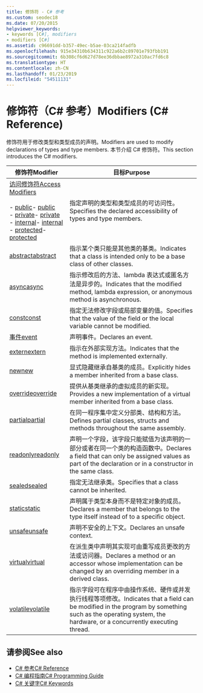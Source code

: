 ```yaml
---
title: 修饰符 - C# 参考
ms.custom: seodec18
ms.date: 07/20/2015
helpviewer_keywords:
- keywords [C#], modifiers
- modifiers [C#]
ms.assetid: c96691dd-b357-49ec-b5ae-03ca214fadfb
ms.openlocfilehash: 915e34310b634311c922a6b2c89701e793fbb191
ms.sourcegitcommit: 6b308cf6d627d78ee36dbbae8972a310ac7fd6c8
ms.translationtype: HT
ms.contentlocale: zh-CN
ms.lasthandoff: 01/23/2019
ms.locfileid: "54511131"
---
```

# <a name="modifiers-c-reference"></a><span data-ttu-id="65855-102">修饰符（C# 参考）</span><span class="sxs-lookup"><span data-stu-id="65855-102">Modifiers (C# Reference)</span></span>
<span data-ttu-id="65855-103">修饰符用于修改类型和类型成员的声明。</span><span class="sxs-lookup"><span data-stu-id="65855-103">Modifiers are used to modify declarations of types and type members.</span></span> <span data-ttu-id="65855-104">本节介绍 C# 修饰符。</span><span class="sxs-lookup"><span data-stu-id="65855-104">This section introduces the C# modifiers.</span></span>  
  
|<span data-ttu-id="65855-105">修饰符</span><span class="sxs-lookup"><span data-stu-id="65855-105">Modifier</span></span>|<span data-ttu-id="65855-106">目标</span><span class="sxs-lookup"><span data-stu-id="65855-106">Purpose</span></span>|  
|--------------|-------------|  
|[<span data-ttu-id="65855-107">访问修饰符</span><span class="sxs-lookup"><span data-stu-id="65855-107">Access Modifiers</span></span>](../../../csharp/language-reference/keywords/access-modifiers.md)<br /><br /> <span data-ttu-id="65855-108">-   [public](../../../csharp/language-reference/keywords/public.md)</span><span class="sxs-lookup"><span data-stu-id="65855-108">-   [public](../../../csharp/language-reference/keywords/public.md)</span></span><br /><span data-ttu-id="65855-109">-   [private](../../../csharp/language-reference/keywords/private.md)</span><span class="sxs-lookup"><span data-stu-id="65855-109">-   [private](../../../csharp/language-reference/keywords/private.md)</span></span><br /><span data-ttu-id="65855-110">-   [internal](../../../csharp/language-reference/keywords/internal.md)</span><span class="sxs-lookup"><span data-stu-id="65855-110">-   [internal](../../../csharp/language-reference/keywords/internal.md)</span></span><br /><span data-ttu-id="65855-111">-   [protected](../../../csharp/language-reference/keywords/protected.md)</span><span class="sxs-lookup"><span data-stu-id="65855-111">-   [protected](../../../csharp/language-reference/keywords/protected.md)</span></span>|<span data-ttu-id="65855-112">指定声明的类型和类型成员的可访问性。</span><span class="sxs-lookup"><span data-stu-id="65855-112">Specifies the declared accessibility of types and type members.</span></span>|  
|[<span data-ttu-id="65855-113">abstract</span><span class="sxs-lookup"><span data-stu-id="65855-113">abstract</span></span>](../../../csharp/language-reference/keywords/abstract.md)|<span data-ttu-id="65855-114">指示某个类只能是其他类的基类。</span><span class="sxs-lookup"><span data-stu-id="65855-114">Indicates that a class is intended only to be a base class of other classes.</span></span>|  
|[<span data-ttu-id="65855-115">async</span><span class="sxs-lookup"><span data-stu-id="65855-115">async</span></span>](../../../csharp/language-reference/keywords/async.md)|<span data-ttu-id="65855-116">指示修改后的方法、lambda 表达式或匿名方法是异步的。</span><span class="sxs-lookup"><span data-stu-id="65855-116">Indicates that the modified method, lambda expression, or anonymous method is asynchronous.</span></span>|  
|[<span data-ttu-id="65855-117">const</span><span class="sxs-lookup"><span data-stu-id="65855-117">const</span></span>](../../../csharp/language-reference/keywords/const.md)|<span data-ttu-id="65855-118">指定无法修改字段或局部变量的值。</span><span class="sxs-lookup"><span data-stu-id="65855-118">Specifies that the value of the field or the local variable cannot be modified.</span></span>|  
|[<span data-ttu-id="65855-119">事件</span><span class="sxs-lookup"><span data-stu-id="65855-119">event</span></span>](../../../csharp/language-reference/keywords/event.md)|<span data-ttu-id="65855-120">声明事件。</span><span class="sxs-lookup"><span data-stu-id="65855-120">Declares an event.</span></span>|  
|[<span data-ttu-id="65855-121">extern</span><span class="sxs-lookup"><span data-stu-id="65855-121">extern</span></span>](../../../csharp/language-reference/keywords/extern.md)|<span data-ttu-id="65855-122">指示在外部实现方法。</span><span class="sxs-lookup"><span data-stu-id="65855-122">Indicates that the method is implemented externally.</span></span>|  
|[<span data-ttu-id="65855-123">new</span><span class="sxs-lookup"><span data-stu-id="65855-123">new</span></span>](../../../csharp/language-reference/keywords/new.md)|<span data-ttu-id="65855-124">显式隐藏继承自基类的成员。</span><span class="sxs-lookup"><span data-stu-id="65855-124">Explicitly hides a member inherited from a base class.</span></span>|  
|[<span data-ttu-id="65855-125">override</span><span class="sxs-lookup"><span data-stu-id="65855-125">override</span></span>](../../../csharp/language-reference/keywords/override.md)|<span data-ttu-id="65855-126">提供从基类继承的虚拟成员的新实现。</span><span class="sxs-lookup"><span data-stu-id="65855-126">Provides a new implementation of a virtual member inherited from a base class.</span></span>|  
|[<span data-ttu-id="65855-127">partial</span><span class="sxs-lookup"><span data-stu-id="65855-127">partial</span></span>](../../../csharp/language-reference/keywords/partial-type.md)|<span data-ttu-id="65855-128">在同一程序集中定义分部类、结构和方法。</span><span class="sxs-lookup"><span data-stu-id="65855-128">Defines partial classes, structs and methods throughout the same assembly.</span></span>|  
|[<span data-ttu-id="65855-129">readonly</span><span class="sxs-lookup"><span data-stu-id="65855-129">readonly</span></span>](../../../csharp/language-reference/keywords/readonly.md)|<span data-ttu-id="65855-130">声明一个字段，该字段只能赋值为该声明的一部分或者在同一个类的构造函数中。</span><span class="sxs-lookup"><span data-stu-id="65855-130">Declares a field that can only be assigned values as part of the declaration or in a constructor in the same class.</span></span>|  
|[<span data-ttu-id="65855-131">sealed</span><span class="sxs-lookup"><span data-stu-id="65855-131">sealed</span></span>](../../../csharp/language-reference/keywords/sealed.md)|<span data-ttu-id="65855-132">指定无法继承类。</span><span class="sxs-lookup"><span data-stu-id="65855-132">Specifies that a class cannot be inherited.</span></span>|  
|[<span data-ttu-id="65855-133">static</span><span class="sxs-lookup"><span data-stu-id="65855-133">static</span></span>](../../../csharp/language-reference/keywords/static.md)|<span data-ttu-id="65855-134">声明属于类型本身而不是特定对象的成员。</span><span class="sxs-lookup"><span data-stu-id="65855-134">Declares a member that belongs to the type itself instead of to a specific object.</span></span>|  
|[<span data-ttu-id="65855-135">unsafe</span><span class="sxs-lookup"><span data-stu-id="65855-135">unsafe</span></span>](../../../csharp/language-reference/keywords/unsafe.md)|<span data-ttu-id="65855-136">声明不安全的上下文。</span><span class="sxs-lookup"><span data-stu-id="65855-136">Declares an unsafe context.</span></span>|  
|[<span data-ttu-id="65855-137">virtual</span><span class="sxs-lookup"><span data-stu-id="65855-137">virtual</span></span>](../../../csharp/language-reference/keywords/virtual.md)|<span data-ttu-id="65855-138">在派生类中声明其实现可由重写成员更改的方法或访问器。</span><span class="sxs-lookup"><span data-stu-id="65855-138">Declares a method or an accessor whose implementation can be changed by an overriding member in a derived class.</span></span>|  
|[<span data-ttu-id="65855-139">volatile</span><span class="sxs-lookup"><span data-stu-id="65855-139">volatile</span></span>](../../../csharp/language-reference/keywords/volatile.md)|<span data-ttu-id="65855-140">指示字段可在程序中由操作系统、硬件或并发执行线程等项修改。</span><span class="sxs-lookup"><span data-stu-id="65855-140">Indicates that a field can be modified in the program by something such as the operating system, the hardware, or a concurrently executing thread.</span></span>|  
  
## <a name="see-also"></a><span data-ttu-id="65855-141">请参阅</span><span class="sxs-lookup"><span data-stu-id="65855-141">See also</span></span>

- [<span data-ttu-id="65855-142">C# 参考</span><span class="sxs-lookup"><span data-stu-id="65855-142">C# Reference</span></span>](../../../csharp/language-reference/index.md)
- [<span data-ttu-id="65855-143">C# 编程指南</span><span class="sxs-lookup"><span data-stu-id="65855-143">C# Programming Guide</span></span>](../../../csharp/programming-guide/index.md)
- [<span data-ttu-id="65855-144">C# 关键字</span><span class="sxs-lookup"><span data-stu-id="65855-144">C# Keywords</span></span>](../../../csharp/language-reference/keywords/index.md)
